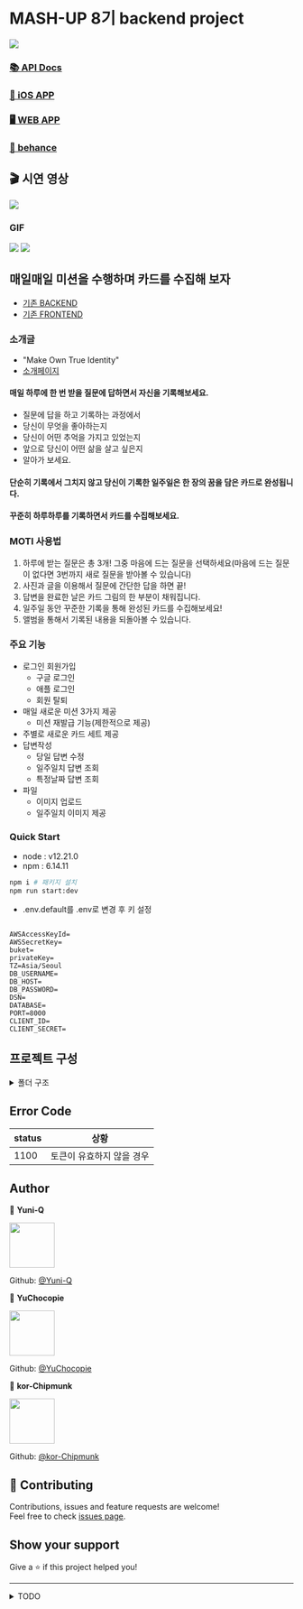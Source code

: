 
# MASH-UP 8기 backend project

<p>
  <img src="https://img.shields.io/badge/version-2.0.0-blue.svg?cacheSeconds=2592000" />
</p>

<h3> <a href="https://moti.company/apiDocs/" target="_blank">📚  API Docs</a></h3>


<h3> <a href="https://apps.apple.com/kr/app/moti/id1496912171" target="_blank">📱 iOS APP</a></h3>

<h3> <a href="https://moti.company/" target="_blank">🖥 WEB APP</a></h3>


<h3> <a href="https://www.behance.net/gallery/102667213/MOTI-Make-Own-True-Identity" target="_blank">🎨 behance</a></h3>


## 🎬 시연 영상


<a href="https://www.youtube.com/watch?v=m91rLvwMmXo" target="_black"><img src="https://img.youtube.com/vi/m91rLvwMmXo/0.jpg"></a>

### GIF

<img src="https://moti.company/moti-1.gif">
<img src="https://moti.company/moti-2.gif">


## 매일매일 미션을 수행하며 카드를 수집해 보자

- <a href="https://github.com/mash-up-kr/ahobsu-node-backend" target="_black">기존 BACKEND</a>
- <a href="https://github.com/yuni-q/moti" target="_black">기존 FRONTEND</a>

### 소개글

- "Make Own True Identity"
- <a href="https://his-0203.github.io/" target="_blank">소개페이지</a>

#### 매일 하루에 한 번 받을 질문에 답하면서 자신을 기록해보세요.

- 질문에 답을 하고 기록하는 과정에서
- 당신이 무엇을 좋아하는지
- 당신이 어떤 추억을 가지고 있었는지
- 앞으로 당신이 어떤 삶을 살고 싶은지
- 알아가 보세요.

#### 단순히 기록에서 그치지 않고 당신이 기록한 일주일은 한 장의 꿈을 담은 카드로 완성됩니다.

#### 꾸준히 하루하루를 기록하면서 카드를 수집해보세요.

### MOTI 사용법

1. 하루에 받는 질문은 총 3개! 그중 마음에 드는 질문을 선택하세요(마음에 드는 질문이 없다면 3번까지 새로 질문을 받아볼 수 있습니다)
2. 사진과 글을 이용해서 질문에 간단한 답을 하면 끝!
3. 답변을 완료한 날은 카드 그림의 한 부분이 채워집니다.
4. 일주일 동안 꾸준한 기록을 통해 완성된 카드를 수집해보세요!
5. 앨범을 통해서 기록된 내용을 되돌아볼 수 있습니다.

### 주요 기능

- 로그인 회원가입
  - 구글 로그인
  - 애플 로그인
  - 회원 탈퇴
- 매일 새로운 미션 3가지 제공
  - 미션 재발급 기능(제한적으로 제공)
- 주별로 새로운 카드 세트 제공
- 답변작성
  - 당일 답변 수정
  - 일주일치 답변 조회
  - 특정날짜 답변 조회
- 파일
  - 이미지 업로드
  - 일주일치 이미지 제공

### Quick Start

- node : v12.21.0
- npm : 6.14.11

```sh
npm i # 패키지 설치
npm run start:dev
```

- .env.default를 .env로 변경 후 키 설정

```env

AWSAccessKeyId=
AWSSecretKey=
buket=
privateKey=
TZ=Asia/Seoul
DB_USERNAME=
DB_HOST=
DB_PASSWORD=
DSN=
DATABASE=
PORT=8000
CLIENT_ID=
CLIENT_SECRET=
```

## 프로젝트 구성
<details>
<summary>폴더 구조</summary>

```
📦 moti-backend
├─ .env_default
├─ .eslintrc.js
├─ .github
│  └─ workflows
│     └─ node.js.yml
├─ .gitignore
├─ .prettierrc
├─ README.md
├─ appspec.yml
├─ nest-cli.json
├─ package-lock.json
├─ package.json
├─ scripts
│  ├─ install_dependencies.sh
│  ├─ restart_server.sh
│  └─ validate_server.sh
├─ src
│  ├─ backend
│  │  ├─ answers
│  │  │  ├─ answers.controller.spec.ts
│  │  │  ├─ answers.controller.ts
│  │  │  ├─ answers.module.ts
│  │  │  ├─ answers.service.spec.ts
│  │  │  ├─ answers.service.ts
│  │  │  ├─ dto
│  │  │  │  ├─ answer.days.dto.ts
│  │  │  │  ├─ answer.dto.ts
│  │  │  │  ├─ answers.dto.ts
│  │  │  │  ├─ delete.answer.dto.ts
│  │  │  │  ├─ diary.answers.dto.ts
│  │  │  │  ├─ exist.answer.dto.ts
│  │  │  │  ├─ list.answers.dto.ts
│  │  │  │  ├─ month.answers.dto.ts
│  │  │  │  └─ week.answer.dto.ts
│  │  │  └─ exception
│  │  │     ├─ exist.answer.exception.ts
│  │  │     ├─ invalid.answer.id.exception.ts
│  │  │     ├─ requrie.content.exception.ts
│  │  │     └─ requrie.file.exception.ts
│  │  ├─ app.controller.spec.ts
│  │  ├─ app.controller.ts
│  │  ├─ app.module.ts
│  │  ├─ app.service.ts
│  │  ├─ common
│  │  │  ├─ database
│  │  │  │  └─ database.module.ts
│  │  │  ├─ decorators
│  │  │  │  ├─ api-implicit-form-data.decorator.ts
│  │  │  │  ├─ id.decorator.ts
│  │  │  │  ├─ image-uploade-live-name.decorator.ts
│  │  │  │  ├─ image-uploader.decorator.ts
│  │  │  │  └─ token-user-id.decorator.ts
│  │  │  ├─ dto
│  │  │  │  └─ response.dto.ts
│  │  │  ├─ entity
│  │  │  │  ├─ Answer.entity.ts
│  │  │  │  ├─ File.entity.ts
│  │  │  │  ├─ Mission.entity.ts
│  │  │  │  ├─ Question.entity.ts
│  │  │  │  └─ User.entity.ts
│  │  │  ├─ env
│  │  │  │  ├─ env.module.ts
│  │  │  │  ├─ env.service.spec.ts
│  │  │  │  └─ env.service.ts
│  │  │  ├─ exception
│  │  │  │  ├─ custom.interval.server.error.exception.ts
│  │  │  │  ├─ invalid.query.exception.ts
│  │  │  │  ├─ invalid.token.exception.ts
│  │  │  │  ├─ require.body.exception.ts
│  │  │  │  ├─ require.id.exception.ts
│  │  │  │  └─ require.token.exception.ts
│  │  │  ├─ guard
│  │  │  │  ├─ login.guard.ts
│  │  │  │  └─ test.guard.ts
│  │  │  ├─ http-exception.filter.ts
│  │  │  ├─ interceptors
│  │  │  │  ├─ sentry.interceptor.ts
│  │  │  │  ├─ transformInterceptor.interceptor.ts
│  │  │  │  └─ undefined.interceptor.ts
│  │  │  ├─ middlewares
│  │  │  │  └─ version.middleware.ts
│  │  │  ├─ pipe
│  │  │  │  └─ query-number.validation.pipe.ts
│  │  │  └─ util
│  │  │     └─ date.ts
│  │  ├─ files
│  │  │  ├─ dto
│  │  │  │  ├─ delete-file.dto.ts
│  │  │  │  └─ file.dto.ts
│  │  │  ├─ exception
│  │  │  │  └─ invalid-file-id.exception.ts
│  │  │  ├─ files.controller.spec.ts
│  │  │  ├─ files.controller.ts
│  │  │  ├─ files.module.ts
│  │  │  ├─ files.service.spec.ts
│  │  │  └─ files.service.ts
│  │  ├─ main.ts
│  │  ├─ missions
│  │  │  ├─ dto
│  │  │  │  ├─ delete-mission.dto.ts
│  │  │  │  ├─ mission-body.dto.ts
│  │  │  │  ├─ mission.dto.ts
│  │  │  │  └─ missions.dto.ts
│  │  │  ├─ exception
│  │  │  │  ├─ insufficient-refresh-count.exception.ts
│  │  │  │  └─ invalid-mission-id.exception.ts
│  │  │  ├─ missions.controller.spec.ts
│  │  │  ├─ missions.controller.ts
│  │  │  ├─ missions.module.ts
│  │  │  ├─ missions.service.spec.ts
│  │  │  └─ missions.service.ts
│  │  ├─ questions
│  │  │  ├─ dto
│  │  │  │  ├─ question.dto.ts
│  │  │  │  ├─ questions-post-request.dto.ts
│  │  │  │  └─ questions.dto.ts
│  │  │  ├─ questions.controller.spec.ts
│  │  │  ├─ questions.controller.ts
│  │  │  ├─ questions.module.ts
│  │  │  ├─ questions.service.spec.ts
│  │  │  └─ questions.service.ts
│  │  ├─ signin
│  │  │  ├─ decorators
│  │  │  │  └─ token.decorator.ts
│  │  │  ├─ dto
│  │  │  │  ├─ signin-request.dto.ts
│  │  │  │  └─ signin-response.dto.ts
│  │  │  ├─ exception
│  │  │  │  └─ valid-token.exception.ts
│  │  │  ├─ signin.controller.spec.ts
│  │  │  ├─ signin.controller.ts
│  │  │  ├─ signin.module.ts
│  │  │  ├─ signin.service.spec.ts
│  │  │  └─ signin.service.ts
│  │  ├─ users
│  │  │  ├─ dto
│  │  │  │  ├─ delete-user.dto.ts
│  │  │  │  ├─ user-body.dto.ts
│  │  │  │  ├─ user.dto.ts
│  │  │  │  └─ users.dto.ts
│  │  │  ├─ exception
│  │  │  │  └─ invalid-user-id.dto.ts
│  │  │  ├─ users.controller.spec.ts
│  │  │  ├─ users.controller.ts
│  │  │  ├─ users.module.ts
│  │  │  ├─ users.service.spec.ts
│  │  │  └─ users.service.ts
│  │  └─ views
│  │     ├─ views.controller.spec.ts
│  │     ├─ views.controller.ts
│  │     ├─ views.module.ts
│  │     ├─ views.service.spec.ts
│  │     └─ views.service.ts
│  └─ front
│     ├─ components
│     │  ├─ AnswerComponent.tsx
│     │  ├─ ContentComponent.tsx
│     │  ├─ Error.test.tsx
│     │  ├─ Error.tsx
│     │  ├─ FileInput.tsx
│     │  ├─ Header.tsx
│     │  ├─ Loading.tsx
│     │  ├─ Main.tsx
│     │  ├─ Motivation.tsx
│     │  ├─ Onboard.tsx
│     │  ├─ Parts.tsx
│     │  ├─ Profile.tsx
│     │  ├─ Spinner.tsx
│     │  ├─ Submit.tsx
│     │  └─ style
│     │     ├─ BoxModel.ts
│     │     ├─ Color.ts
│     │     ├─ GlobalStyle.tsx
│     │     ├─ Layout.ts
│     │     ├─ StyledComponent.ts
│     │     └─ Typo.ts
│     ├─ models
│     │  ├─ Answer.ts
│     │  ├─ File.ts
│     │  ├─ Mission.ts
│     │  ├─ Signin.ts
│     │  └─ User.ts
│     ├─ next-env.d.ts
│     ├─ pages
│     │  ├─ _app.tsx
│     │  ├─ _document.tsx
│     │  ├─ album.tsx
│     │  ├─ answers
│     │  │  ├─ [id].tsx
│     │  │  └─ list
│     │  │     └─ [id].tsx
│     │  ├─ api
│     │  │  ├─ google.ts
│     │  │  └─ push.ts
│     │  ├─ index.tsx
│     │  ├─ login.tsx
│     │  ├─ missions
│     │  │  └─ [id].tsx
│     │  ├─ my.tsx
│     │  ├─ policy.tsx
│     │  ├─ question.tsx
│     │  └─ signUp.tsx
│     ├─ public
│     │  ├─ assets
│     │  │  ├─ images
│     │  │  │  ├─ icApple.png
│     │  │  │  ├─ icArrowLeft.png
│     │  │  │  ├─ icCameraNormal.png
│     │  │  │  ├─ icProfileToucharea.png
│     │  │  │  ├─ icRewriteNormal.png
│     │  │  │  ├─ icTextformNormal.png
│     │  │  │  ├─ imgCam.png
│     │  │  │  ├─ imgCardframe.png
│     │  │  │  ├─ imgFemale.svg
│     │  │  │  ├─ imgMale.svg
│     │  │  │  ├─ imgMypage.png
│     │  │  │  ├─ imgQuestion.png
│     │  │  │  ├─ internet.png
│     │  │  │  ├─ motiLogo.png
│     │  │  │  ├─ normal.png
│     │  │  │  ├─ onbording1.png
│     │  │  │  ├─ onbording2.png
│     │  │  │  ├─ onbording3.png
│     │  │  │  ├─ onbording4.png
│     │  │  │  └─ unknownError.png
│     │  │  └─ splash.png
│     │  ├─ favicon.png
│     │  ├─ faviconYuni.png
│     │  ├─ manifest.json
│     │  ├─ regist.js
│     │  ├─ reset.css
│     │  ├─ robots.txt
│     │  └─ service-worker.js
│     ├─ tsconfig.json
│     └─ utils
│        ├─ API.ts
│        ├─ Cookie.ts
│        ├─ LocalCache.ts
│        ├─ MemoryCache.ts
│        ├─ QueueRunner.ts
│        ├─ log.ts
│        └─ redirect.ts
├─ test
│  ├─ answers.e2e-spec.ts
│  ├─ app.e2e-spec.ts
│  ├─ bigSizeimg.jpeg
│  ├─ files.e2e-spec.ts
│  ├─ jest-e2e.json
│  ├─ missions.e2e-spec.ts
│  ├─ questions.e2e-spec.ts
│  ├─ signin.e2e-spec.ts
│  ├─ users.e2e-spec.ts
│  └─ util
│     ├─ files.ts
│     ├─ missions.ts
│     ├─ signin.ts
│     ├─ status.ts
│     └─ users.ts
├─ tsconfig.build.json
├─ tsconfig.json
└─ webpack-hmr.config.js
```
©generated by <a href="https://woochanleee.github.io/project-tree-generator" target="_black">Project Tree Generator</a>


</details>

## Error Code

| status | 상황                      |
| ------ | ------------------------- |
| 1100   | 토큰이 유효하지 않을 경우 |


## Author

👤 **Yuni-Q**

<img src="https://avatars0.githubusercontent.com/u/18049757?s=460&v=4" width=80/>

Github: <a href="https://github.com/Yuni-Q" target="_blank">@Yuni-Q</a>

👤 **YuChocopie**

<img src="https://avatars2.githubusercontent.com/u/18034145?s=460&v=4" width=80/>

Github: <a href="https://github.com/YuChocopie" target="_blank">@YuChocopie</a>

👤 **kor-Chipmunk**

<img src="https://avatars.githubusercontent.com/u/16275188?v=4" width=80/>

Github: <a href="https://github.com/kor-Chipmunk" target="_blank">@kor-Chipmunk</a>


## 🤝 Contributing

Contributions, issues and feature requests are welcome!<br />Feel free to check <a href="https://github.com/Yuni-Q/moti-backend/issues" target="_blank">issues page</a>.

## Show your support

Give a ⭐️ if this project helped you!

---

<details>
<summary>TODO</summary>

- 이미지 업로드 multer로 변경
- PickType으로 중복 줄이기
  - Partial : 옵셔널로 바꾸기
  - Pick : 원하는 것만 뽑아오기
  - Omit : 몇개만 지우고 싶을 때
  - IntersectionType : 타입 2개 합칠때
  - Composition : 위에 타입들을 섞어 쓸 수 있다.
- token에서 id 가져올 때 user entity에서 검증

</details>
